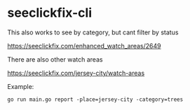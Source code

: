 # seeclickfix-cli

This also works to see by category, but cant filter by status

https://seeclickfix.com/enhanced_watch_areas/2649

There are also other watch areas

https://seeclickfix.com/jersey-city/watch-areas

Example:

```
go run main.go report -place=jersey-city -category=trees
```
